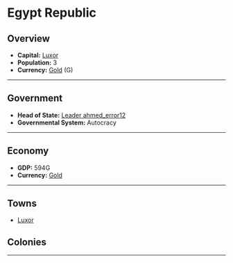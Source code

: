 # Egypt Republic

## Overview

- **Capital:** [Luxor](Luxor)
- **Population:** 3
- **Currency:** [Gold](Gold) (G)

---

## Government

- **Head of State:** [Leader ahmed_error12](ahmed_error12)
- **Governmental System:** Autocracy

---

## Economy

- **GDP:** 594G
- **Currency:** [Gold](Gold)

---

## Towns

- [Luxor](Luxor)

## Colonies



---